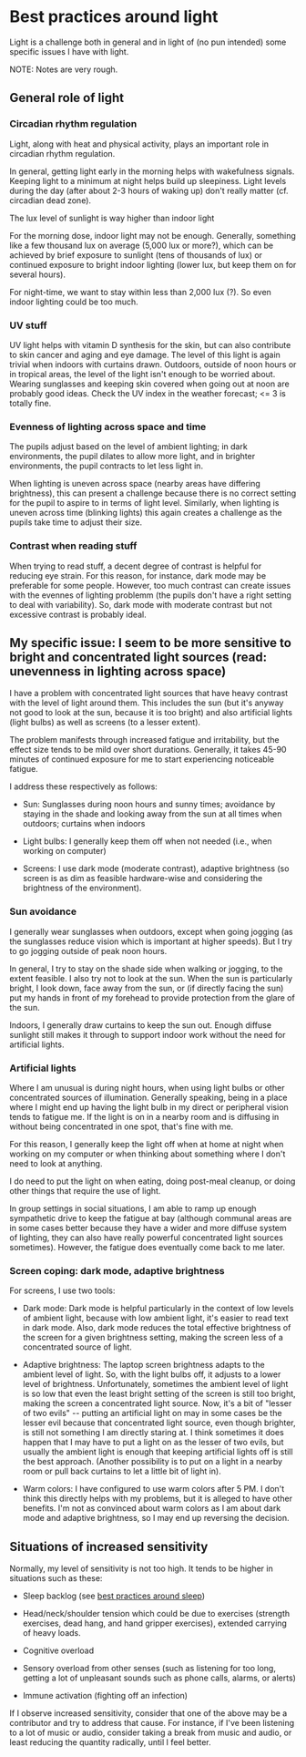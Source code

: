 # Best practices around light

Light is a challenge both in general and in light of (no pun intended)
some specific issues I have with light.

NOTE: Notes are very rough.

## General role of light

### Circadian rhythm regulation

Light, along with heat and physical activity, plays an important role
in circadian rhythm regulation.

In general, getting light early in the morning helps with wakefulness
signals. Keeping light to a minimum at night helps build up
sleepiness. Light levels during the day (after about 2-3 hours of
waking up) don't really matter (cf. circadian dead zone).

The lux level of sunlight is way higher than indoor light

For the morning dose, indoor light may not be enough. Generally,
something like a few thousand lux on average (5,000 lux or more?), which can be
achieved by brief exposure to sunlight (tens of thousands of lux) or
continued exposure to bright indoor lighting (lower lux, but keep them
on for several hours).

For night-time, we want to stay within less than 2,000 lux (?). So
even indoor lighting could be too much.

### UV stuff

UV light helps with vitamin D synthesis for the skin, but can also
contribute to skin cancer and aging and eye damage. The level of this
light is again trivial when indoors with curtains drawn. Outdoors,
outside of noon hours or in tropical areas, the level of the light
isn't enough to be worried about. Wearing sunglasses and keeping skin
covered when going out at noon are probably good ideas. Check the UV
index in the weather forecast; <= 3 is totally fine.

### Evenness of lighting across space and time

The pupils adjust based on the level of ambient lighting; in dark
environments, the pupil dilates to allow more light, and in brighter
environments, the pupil contracts to let less light in.

When lighting is uneven across space (nearby areas have differing
brightness), this can present a challenge because there is no correct
setting for the pupil to aspire to in terms of light level. Similarly,
when lighting is uneven across time (blinking lights) this again
creates a challenge as the pupils take time to adjust their size.

### Contrast when reading stuff

When trying to read stuff, a decent degree of contrast is helpful for
reducing eye strain. For this reason, for instance, dark mode may be
preferable for some people. However, too much contrast can create
issues with the evennes of lighting problemm (the pupils don't have a
right setting to deal with variability). So, dark mode with moderate
contrast but not excessive contrast is probably ideal.

## My specific issue: I seem to be more sensitive to bright and concentrated light sources (read: unevenness in lighting across space)

I have a problem with concentrated light sources that have heavy
contrast with the level of light around them. This includes the sun
(but it's anyway not good to look at the sun, because it is too
bright) and also artificial lights (light bulbs) as well as screens
(to a lesser extent).

The problem manifests through increased fatigue and irritability, but
the effect size tends to be mild over short durations. Generally, it
takes 45-90 minutes of continued exposure for me to start experiencing
noticeable fatigue.

I address these respectively as follows:

* Sun: Sunglasses during noon hours and sunny times; avoidance by
  staying in the shade and looking away from the sun at all times when
  outdoors; curtains when indoors

* Light bulbs: I generally keep them off when not needed (i.e., when
  working on computer)

* Screens: I use dark mode (moderate contrast), adaptive brightness
  (so screen is as dim as feasible hardware-wise and considering the
  brightness of the environment).

### Sun avoidance

I generally wear sunglasses when outdoors, except when going jogging
(as the sunglasses reduce vision which is important at higher
speeds). But I try to go jogging outside of peak noon hours.

In general, I try to stay on the shade side when walking or jogging,
to the extent feasible. I also try not to look at the sun. When the
sun is particularly bright, I look down, face away from the sun, or
(if directly facing the sun) put my hands in front of my forehead to
provide protection from the glare of the sun.

Indoors, I generally draw curtains to keep the sun out. Enough diffuse
sunlight still makes it through to support indoor work without the
need for artificial lights.

### Artificial lights

Where I am unusual is during night hours, when using light bulbs or
other concentrated sources of illumination. Generally speaking, being
in a place where I might end up having the light bulb in my direct or
peripheral vision tends to fatigue me. If the light is on in a nearby
room and is diffusing in without being concentrated in one spot,
that's fine with me.

For this reason, I generally keep the light off when at home at night
when working on my computer or when thinking about something where I
don't need to look at anything.

I do need to put the light on when eating, doing post-meal cleanup, or
doing other things that require the use of light.

In group settings in social situations, I am able to ramp up enough
sympathetic drive to keep the fatigue at bay (although communal areas
are in some cases better because they have a wider and more diffuse
system of lighting, they can also have really powerful concentrated
light sources sometimes). However, the fatigue does eventually come
back to me later.

### Screen coping: dark mode, adaptive brightness

For screens, I use two tools:

* Dark mode: Dark mode is helpful particularly in the context of low
  levels of ambient light, because with low ambient light, it's easier
  to read text in dark mode. Also, dark mode reduces the total
  effective brightness of the screen for a given brightness setting,
  making the screen less of a concentrated source of light.

* Adaptive brightness: The laptop screen brightness adapts to the
  ambient level of light. So, with the light bulbs off, it adjusts to
  a lower level of brightness. Unfortunately, sometimes the ambient
  level of light is so low that even the least bright setting of the
  screen is still too bright, making the screen a concentrated light
  source. Now, it's a bit of "lesser of two evils" -- putting an
  artificial light on may in some cases be the lesser evil because
  that concentrated light source, even though brighter, is still not
  something I am directly staring at. I think sometimes it does happen
  that I may have to put a light on as the lesser of two evils, but
  usually the ambient light is enough that keeping artificial lights
  off is still the best approach. (Another possibility is to put on a
  light in a nearby room or pull back curtains to let a little bit of
  light in).

* Warm colors: I have configured to use warm colors after 5 PM. I
  don't think this directly helps with my problems, but it is alleged
  to have other benefits. I'm not as convinced about warm colors as I
  am about dark mode and adaptive brightness, so I may end up
  reversing the decision.

## Situations of increased sensitivity

Normally, my level of sensitivity is not too high. It tends to be
higher in situations such as these:

* Sleep backlog (see [best practices around sleep](best-practices-around-sleep.md))

* Head/neck/shoulder tension which could be due to exercises (strength
  exercises, dead hang, and hand gripper exercises), extended carrying
  of heavy loads.

* Cognitive overload

* Sensory overload from other senses (such as listening for too long,
  getting a lot of unpleasant sounds such as phone calls, alarms, or
  alerts)

* Immune activation (fighting off an infection)

If I observe increased sensitivity, consider that one of the above may
be a contributor and try to address that cause. For instance, if I've
been listening to a lot of music or audio, consider taking a break
from music and audio, or least reducing the quantity radically, until
I feel better.
